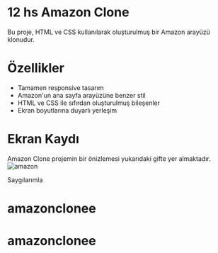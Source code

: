 # 12 hs Amazon Clone

Bu proje, HTML ve CSS kullanılarak oluşturulmuş bir Amazon arayüzü klonudur.

# Özellikler

- Tamamen responsive tasarım
- Amazon'un ana sayfa arayüzüne benzer stil
- HTML ve CSS ile sıfırdan oluşturulmuş bileşenler
- Ekran boyutlarına duyarlı yerleşim

# Ekran Kaydı

Amazon Clone projemin bir önizlemesi yukarıdaki gifte yer almaktadır.
![amazon](https://github.com/user-attachments/assets/8e07bfc7-d3dd-47da-8f0e-e0eb4bdd1e16)

Saygılarımla
# amazonclonee
# amazonclonee
